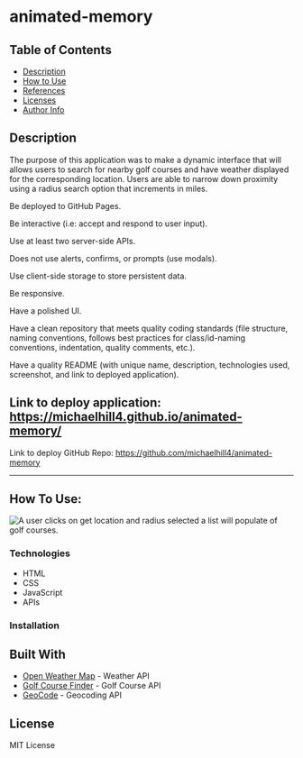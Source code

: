 # animated-memory

## Table of Contents

- [Description](#description)
- [How to Use](#how-to-use) 
- [References](#references)
- [Licenses](#license)
- [Author Info](#Author-Info)

## Description

The purpose of this application was to make a dynamic interface that will allows users to search for nearby golf courses and have weather displayed for the corresponding location. Users are able to narrow down proximity using a radius search option that increments in miles.

Be deployed to GitHub Pages.

Be interactive (i.e: accept and respond to user input).

Use at least two server-side APIs.

Does not use alerts, confirms, or prompts (use modals).

Use client-side storage to store persistent data.

Be responsive.

Have a polished UI.

Have a clean repository that meets quality coding standards (file structure, naming conventions, follows best practices for class/id-naming conventions, indentation, quality comments, etc.).

Have a quality README (with unique name, description, technologies used, screenshot, and link to deployed application).


Link to deploy application: https://michaelhill4.github.io/animated-memory/
---
Link to deploy GitHub Repo: https://github.com/michaelhill4/animated-memory


---
## How To Use:

![A user clicks on get location and radius selected a list will populate of golf courses.](./assets/img/Golf%20Course%20Finder.gif)



### Technologies

- HTML
- CSS
- JavaScript
- APIs


### Installation


## Built With

* [Open Weather Map](https://openweathermap.org/forecast5#geo5) - Weather API
* [Golf Course Finder](https://rapidapi.com/golfambit-golfambit-default/api/golf-course-finder/) - Golf Course API
* [GeoCode](https://geocode.xyz/api) - Geocoding API



## License

MIT License